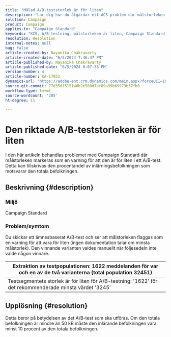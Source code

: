 ```yaml
---
title: "Målad A/B-teststorlek är för liten"
description: "Lär dig hur du åtgärdar ett ACS-problem där målstorleken markeras som en varning för att den är för liten i A/B-tester."
solution: Campaign
product: Campaign
applies-to: "Campaign Standard"
keywords: "KCS, A/B-testning, målstorleken är liten, Campaign Standard, ACS"
resolution: Resolution
internal-notes: null
bug: false
article-created-by: Nayanika Chakravarty
article-created-date: "6/5/2024 7:46:47 PM"
article-published-by: Nayanika Chakravarty
article-published-date: "6/5/2024 8:07:36 PM"
version-number: 4
article-number: KA-17852
dynamics-url: "https://adobe-ent.crm.dynamics.com/main.aspx?forceUCI=1&pagetype=entityrecord&etn=knowledgearticle&id=a3eaea54-7423-ef11-840b-6045bd006b25"
source-git-commit: 77d35d1515140b2e580d7ef89a99b69973b37fb0
workflow-type: tm+mt
source-wordcount: '205'
ht-degree: 1%

---
```


# Den riktade A/B-teststorleken är för liten


I den här artikeln behandlas problemet med Campaign Standard där målstorleken markeras som en varning för att den är för liten i ett A/B-test. Detta kan tillskrivas den procentandel av inlärningsbefolkningen som motsvarar den totala befolkningen.

## Beskrivning {#description}


### <b>Miljö</b>

Campaign Standard

### <b>Problem/symtom</b>

Du skickar ett ämnesbaserat A/B-test och ser att målstorleken flaggas som en varning för att vara för liten (ingen dokumentation talar om minsta målstorlek). Den vinnande varianten valdes manuellt när följesedeln inte valde någon vinnare.


| Extraktion av testpopulationen: 1622 meddelanden för var och en av de två varianterna (total population 32451) |
| --- |
| Testsegmentets storlek är för liten för A/B-testning: &#39;1622&#39; för det rekommenderade minsta värdet &#39;3245&#39; |



## Upplösning {#resolution}


Detta beror på betydelsen av det A/B-test som ska utföras. Om den totala befolkningen är mindre än 50 kB måste den inlärande befolkningen vara minst 10 procent av den totala befolkningen.
